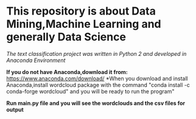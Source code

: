 # This repository is about Data Mining,Machine Learning and generally Data Science

*The text classification project was written in Python 2 and developed in Anaconda Environment*

**If you do not have Anaconda,download it from:** https://www.anaconda.com/download/
*When you download and install Anaconda,install wordcloud package with the command 
"conda install -c conda-forge wordcloud" and you will be ready to run the program"

**Run main.py file and you will see the wordclouds and the csv files for output** 
  

